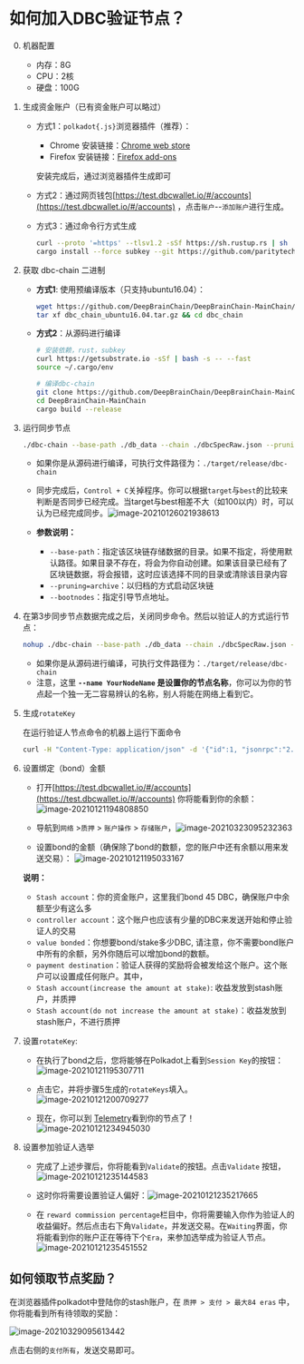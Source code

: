 # 如何加入DBC验证节点？

0. 机器配置
   + 内存：8G
   + CPU：2核
   + 硬盘：100G

1. 生成资金账户（已有资金账户可以略过）

   + 方式1：`polkadot{.js}`浏览器插件（推荐）：

     + Chrome 安装链接：[Chrome web store](https://chrome.google.com/webstore/detail/polkadot{js}-extension/mopnmbcafieddcagagdcbnhejhlodfdd)
     + Firefox 安装链接：[Firefox add-ons](https://addons.mozilla.org/en-US/firefox/addon/polkadot-js-extension/)

     安装完成后，通过浏览器插件生成即可

   + 方式2：通过网页钱包[https://test.dbcwallet.io/#/accounts](https://test.dbcwallet.io/#/accounts) ，点击`账户`--`添加账户`进行生成。

   + 方式3：通过命令行方式生成

     ```bash
     curl --proto '=https' --tlsv1.2 -sSf https://sh.rustup.rs | sh
     cargo install --force subkey --git https://github.com/paritytech/substrate --version 2.0.0 --locked
     ```

2. 获取 dbc-chain 二进制

   + **方式1**: 使用预编译版本（只支持ubuntu16.04）：

     ```bash
     wget https://github.com/DeepBrainChain/DeepBrainChain-MainChain/releases/download/v0.1/dbc_chain_ubuntu16.04.tar.gz
     tar xf dbc_chain_ubuntu16.04.tar.gz && cd dbc_chain
     ```
     
   + **方式2**：从源码进行编译

     ```bash
     # 安装依赖，rust，subkey
     curl https://getsubstrate.io -sSf | bash -s -- --fast
     source ~/.cargo/env
     
     # 编译dbc-chain
     git clone https://github.com/DeepBrainChain/DeepBrainChain-MainChain.git
     cd DeepBrainChain-MainChain
     cargo build --release
     ```

3. 运行同步节点

   ```bash
   ./dbc-chain --base-path ./db_data --chain ./dbcSpecRaw.json --pruning archive --bootnodes /ip4/111.44.254.180/tcp/30333/p2p/12D3KooWNa5XXT8PXgS9aT6uKJanjbEHtP2z8vTMdKA8e1TqgRYv
   ```

   + 如果你是从源码进行编译，可执行文件路径为：`./target/release/dbc-chain`
   + 同步完成后，`Control + C`关掉程序。你可以根据`target`与`best`的比较来判断是否同步已经完成。当target与best相差不大（如100以内）时，可以认为已经完成同步。![image-20210126021938613](join_dbc_testnet.assets/image-20210126021938613.png)

   + **参数说明：**
     + `--base-path`：指定该区块链存储数据的目录。如果不指定，将使用默认路径。如果目录不存在，将会为你自动创建。如果该目录已经有了区块链数据，将会报错，这时应该选择不同的目录或清除该目录内容
     + `--pruning=archive`：以归档的方式启动区块链
     + `--bootnodes`：指定引导节点地址。

4. 在第3步同步节点数据完成之后，关闭同步命令。然后以验证人的方式运行节点：

   ```bash
   nohup ./dbc-chain --base-path ./db_data --chain ./dbcSpecRaw.json --validator --name YourNodeName --bootnodes /ip4/111.44.254.180/tcp/30333/p2p/12D3KooWNa5XXT8PXgS9aT6uKJanjbEHtP2z8vTMdKA8e1TqgRYv 1>dbc_node.log 2>&1 &
   ```

   + 如果你是从源码进行编译，可执行文件路径为：`./target/release/dbc-chain`
   + 注意，这里 **`--name YourNodeName` 是设置你的节点名称**，你可以为你的节点起一个独一无二容易辨认的名称，别人将能在网络上看到它。

5. 生成`rotateKey`

   在运行验证人节点命令的机器上运行下面命令

   ```bash
   curl -H "Content-Type: application/json" -d '{"id":1, "jsonrpc":"2.0", "method": "author_rotateKeys", "params":[]}' http://localhost:9933
   ```

6. 设置绑定（bond）金额

   + 打开[https://test.dbcwallet.io/#/accounts](https://test.dbcwallet.io/#/accounts)  你将能看到你的余额：![image-20210121194808850](join_dbc_testnet.assets/image-20210121194808850.png)

   + 导航到`网络` >`质押` > `账户操作` > `存储账户`，![image-20210323095232363](join_dbc_testnet.assets/image-20210323095232363.png)

   + 设置bond的金额（确保除了bond的数额，您的账户中还有余额以用来发送交易）： ![image-20210121195033167](join_dbc_testnet.assets/image-20210121195033167.png)

   **说明：**

   + `Stash account`：你的资金账户，这里我们bond 45 DBC，确保账户中余额至少有这么多
   + `controller account`：这个账户也应该有少量的DBC来发送开始和停止验证人的交易
   + `value bonded`：你想要bond/stake多少DBC, 请注意，你不需要bond账户中所有的余额，另外你随后可以增加bond的数额。
   + `payment destination`：验证人获得的奖励将会被发给这个账户。这个账户可以设置成任何账户。其中，
   + `Stash account(increase the amount at stake)`: 收益发放到stash账户，并质押
   + `Stash account(do not increase the amount at stake)`：收益发放到stash账户，不进行质押


7. 设置`rotateKey`:

   + 在执行了bond之后，您将能够在Polkadot上看到`Session Key`的按钮：![image-20210121195307711](join_dbc_testnet.assets/image-20210121195307711.png)

   + 点击它，并将步骤5生成的`rotateKeys`填入。 ![image-20210121200709277](join_dbc_testnet.assets/image-20210121200709277.png)

   + 现在，你可以到 [Telemetry]( https://telemetry.polkadot.io/#list/DBC%20Network)看到你的节点了！![image-20210121234945030](join_dbc_testnet.assets/image-20210121234945030.png)

8. 设置参加验证人选举

   + 完成了上述步骤后，你将能看到`Validate`的按钮。点击`Validate` 按钮，![image-20210121235144583](join_dbc_testnet.assets/image-20210121235144583.png)
   
   + 这时你将需要设置验证人偏好：![image-20210121235217665](join_dbc_testnet.assets/image-20210121235217665.png)
   
   + 在 `reward commission percentage`栏目中，你将需要输入你作为验证人的收益偏好。然后点击右下角`Validate`，并发送交易。在`Waiting`界面，你将能看到你的账户正在等待下个`Era`，来参加选举成为验证人节点。![image-20210121235451552](join_dbc_testnet.assets/image-20210121235451552.png)

## 如何领取节点奖励？

在浏览器插件polkadot中登陆你的stash账户，在 `质押 > 支付 > 最大84 eras` 中，你将能看到所有待领取的奖励：

![image-20210329095613442](join_dbc_testnet.assets/image-20210329095613442.png)



点击右侧的`支付所有`，发送交易即可。